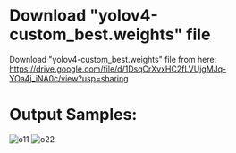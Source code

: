 # Download "yolov4-custom_best.weights" file
Download "yolov4-custom_best.weights" file from here: https://drive.google.com/file/d/1DsqCrXvxHC2fLVUjgMJq-YOa4j_iNA0c/view?usp=sharing

# Output Samples: 
![o11](https://user-images.githubusercontent.com/117106355/199086591-95fe5496-3fcc-4d83-bf94-a8d140b91f7d.PNG)
![o22](https://user-images.githubusercontent.com/117106355/199086612-52e40e72-a073-4758-83c8-a154543d27cd.PNG)
